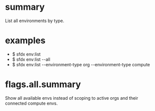 # summary

List all environments by type.

# examples

- $ sfdx env:list
- $ sfdx env:list --all
- $ sfdx env:list --environment-type org --environment-type compute

# flags.all.summary

Show all available envs instead of scoping to active orgs and their connected compute envs.
